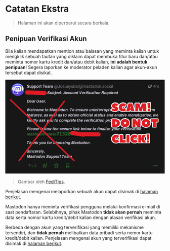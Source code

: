 # Catatan Ekstra

> Halaman ini akan diperbarui secara berkala.

## Penipuan Verifikasi Akun

Bila kalian mendapatkan mention atau balasan yang meminta kalian untuk mengklik sebuah tautan yang diklaim dapat membuka fitur baru dan/atau meminta nomor kartu kredit dan/atau debit kalian, **ini adalah bentuk penipuan**! Segera laporkan ke moderator peladen kalian agar akun-akun tersebut dapat disikat.

<div align="center">
  <div>
    <img src="/assets/xtpic-01.png" />
  </div>
</div>

> Gambar oleh [FediTips](https://social.growyourown.services/@FediTips/115128134052357481).

Penjelasan mengenai melaporkan sebuah akun dapat disimak di [halaman berikut](https://github.com/bandarbaru-1/Panduan-Mastodon-Indonesia/blob/main/pages/16%20-%20Menjelajahi%20Linimasa%20Publik%20dan%20Bisukan%20Blokir%20Akun.md).

Mastodon hanya meminta verifikasi pengguna melalui konfirmasi e-mail di saat pendaftaran. Selebihnya, pihak Mastodon **tidak akan pernah** meminta data serta nomor kartu kredit/debit kalian dengan alasan verifikasi akun.

Berbeda dengan akun yang terverifikasi yang memiliki mekanisme tersendiri, dan **tidak pernah** melibatkan data pribadi serta nomor kartu kredit/debit kalian. Penjelasan mengenai akun yang terverifikasi dapat disimak di [halaman berikut](https://github.com/bandarbaru-1/Panduan-Mastodon-Indonesia/blob/main/pages/23%20-%20Tautan%20di%20Bio%20dan%20Verifikasi%20Akun.md).

